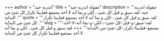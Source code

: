 +++
author = "اندريه جيد"
title = "مقولة اندريه جيد"
description = '''مقولة اندريه جيد: لقد سبق و قيل كل شئ ، لكن و بما أنه لا أحد يستمع فعلـينا تكرار كل شئ من البداية .'''
quote = '''لقد سبق و قيل كل شئ ، لكن و بما أنه لا أحد يستمع فعلـينا تكرار كل شئ من البداية .'''
slug = '''لقد-سبق-و-قيل-كل-شئ-،-لكن-و-بما-أنه-لا-أحد-يستمع-فعلـينا-تكرار-كل-شئ-من-البداية'''
+++
لقد سبق و قيل كل شئ ، لكن و بما أنه لا أحد يستمع فعلـينا تكرار كل شئ من البداية .

